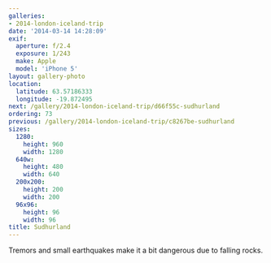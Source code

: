 ```yaml
---
galleries:
- 2014-london-iceland-trip
date: '2014-03-14 14:28:09'
exif:
  aperture: f/2.4
  exposure: 1/243
  make: Apple
  model: 'iPhone 5'
layout: gallery-photo
location:
  latitude: 63.57186333
  longitude: -19.872495
next: /gallery/2014-london-iceland-trip/d66f55c-sudhurland
ordering: 73
previous: /gallery/2014-london-iceland-trip/c8267be-sudhurland
sizes:
  1280:
    height: 960
    width: 1280
  640w:
    height: 480
    width: 640
  200x200:
    height: 200
    width: 200
  96x96:
    height: 96
    width: 96
title: Sudhurland
---
```


Tremors and small earthquakes make it a bit dangerous due to falling rocks.

